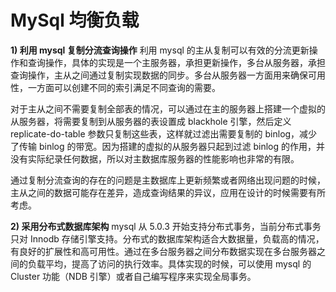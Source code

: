 # MySql 均衡负载

**1) 利用 mysql 复制分流查询操作**
利用 mysql 的主从复制可以有效的分流更新操作和查询操作，具体的实现是一个主服务器，承担更新操作，多台从服务器，承担查询操作，主从之间通过复制实现数据的同步。多台从服务器一方面用来确保可用性，一方面可以创建不同的索引满足不同查询的需要。

对于主从之间不需要复制全部表的情况，可以通过在主的服务器上搭建一个虚拟的从服务器，将需要复制到从服务器的表设置成 blackhole 引擎，然后定义 replicate-do-table 参数只复制这些表，这样就过滤出需要复制的 binlog，减少了传输 binlog 的带宽。因为搭建的虚拟的从服务器只起到过滤 binlog 的作用，并没有实际纪录任何数据，所以对主数据库服务器的性能影响也非常的有限。

通过复制分流查询的存在的问题是主数据库上更新频繁或者网络出现问题的时候，主从之间的数据可能存在差异，造成查询结果的异议，应用在设计的时候需要有所考虑。

**2) 采用分布式数据库架构**
mysql 从 5.0.3 开始支持分布式事务，当前分布式事务只对 Innodb 存储引擎支持。分布式的数据库架构适合大数据量，负载高的情况，有良好的扩展性和高可用性。通过在多台服务器之间分布数据实现在多台服务器之间的负载平均，提高了访问的执行效率。具体实现的时候，可以使用 mysql 的 Cluster 功能（NDB 引擎）或者自己编写程序来实现全局事务。